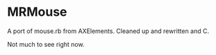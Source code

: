 # MRMouse

A port of mouse.rb from AXElements. Cleaned up and rewritten and C.

Not much to see right now.


